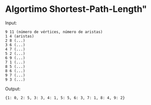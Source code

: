 # Algortimo Shortest-Path-Length"



Input: 
```
9 11 (número de vértices, número de aristas)
1 4 (aristas)
2 8 (...)
3 6 (...)
4 7 (...)
5 2 (...)
6 9 (...)
7 1 (...)
8 5 (...)
8 6 (...)
9 7 (...)
9 3 (...)
```

Output:
```
{1: 0, 2: 5, 3: 3, 4: 1, 5: 5, 6: 3, 7: 1, 8: 4, 9: 2}
```
